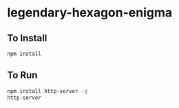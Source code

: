 # legendary-hexagon-enigma

## To Install
```bash
npm install
```

## To Run
```bash
npm install http-server -g
http-server
```